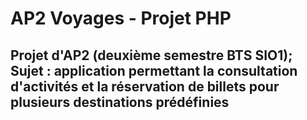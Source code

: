 # AP2 Voyages - Projet PHP

## Projet d'AP2 (deuxième semestre BTS SIO1); Sujet : application permettant la consultation d'activités et la réservation de billets pour plusieurs destinations prédéfinies 
